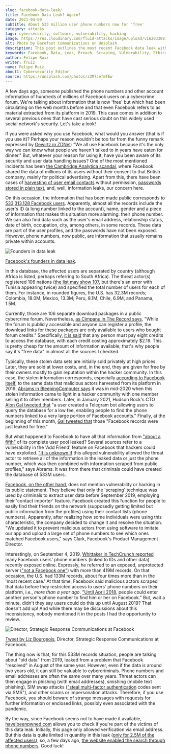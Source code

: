 ```yaml
---
slug: facebook-data-leak/
title: Facebook Data Leak? Again?
date: 2021-04-09
subtitle: About 533 million user phone numbers now for 'free'
category: attacks
tags: cybersecurity, software, vulnerability, hacking
image: https://res.cloudinary.com/fluid-attacks/image/upload/v1620330872/blog/facebook-data-leak/cover_u38ho9.webp
alt: Photo by Barefoot Communications on Unsplash
description: This post outlines the most recent Facebook data leak with approximately 533 million records, including users' phone numbers, now posted for free.
keywords: Facebook, Data, Leak, Breach, Scraping, Vulnerability, Ethical Hacking, Pentesting
author: Felipe Ruiz
writer: fruiz
name: Felipe Ruiz
about1: Cybersecurity Editor
source: https://unsplash.com/photos/z2M7JefmTEw
---
```


A few days ago,
someone published the phone numbers
and other account information
of hundreds of millions of Facebook users
on a cybercrime forum.
We're talking about information that is now 'free'
but which had been circulating on the web months before
and that even Facebook refers to
as material extracted from its platform in 2019.
This case comes in addition to several previous ones
that have cast serious doubt on this widely used social network's security.
Let's take a look\!

If you were asked why you use Facebook,
what would you answer
(that is if you use it)?
Perhaps your reason wouldn't be too far
from the funny remark expressed by [Gewirtz in ZDNet](https://www.zdnet.com/article/new-poll-shows-facebooks-severe-trust-problem/):
"We all use Facebook because it's the only way
we can know what people we haven't talked to in years have eaten for dinner."
But,
whatever your reason for using it,
have you been aware of its security and user data handling issues?
One of the most mentioned incidents has been [the Cambridge Analytica scandal](https://en.wikipedia.org/wiki/Facebook%E2%80%93Cambridge_Analytica_data_scandal),
where Facebook shared the data of millions of its users
without their consent
to that British company,
mainly for political advertising.
Apart from this,
there have been cases of [harvesting of user email contacts](https://www.zdnet.com/article/facebook-harvested-1-5-million-user-email-contacts-without-permission/)
without permission,
[passwords stored in plain text](https://www.zdnet.com/article/facebook-we-stored-hundreds-of-millions-of-passwords-in-plain-text/),
and,
well,
information leaks,
our concern here.

On this occasion,
the information that has been made public
corresponds to [533,313,128 Facebook users](https://www.bleepingcomputer.com/news/security/533-million-facebook-users-phone-numbers-leaked-on-hacker-forum/).
Apparently,
almost all the records include the user's ID
(a long number linked to the account),
name, gender and a piece of information
that makes this situation more alarming:
their phone number.
We can also find data such as the user's email address,
relationship status, date of birth, occupation, city, among others,
in some records.
These data are part of the user profiles,
and the passwords have not been exposed.
However,
phone numbers,
now public,
are information that usually remains private within accounts.

<div class="imgblock">

![Founders in data leak](https://res.cloudinary.com/fluid-attacks/image/upload/v1620330871/blog/facebook-data-leak/founders_hnumfx.webp)

<div class="title">

[Facebook's founders in data leak](https://www.bleepingcomputer.com/news/security/533-million-facebook-users-phone-numbers-leaked-on-hacker-forum/).

</div>

</div>

In this database,
the affected users are separated by country
(although Africa is listed, perhaps referring to South Africa).
The threat actor(s) registered 106 nations
([the list may show 107](https://threadreaderapp.com/thread/1349671294808285184.html),
but there's an error with Tunisia appearing twice)
and specified the total number of users for each of them.
For instance,
in rounded figures,
the U.S. has 32.3M records;
Colombia, 18.0M;
Mexico, 13.3M;
Peru, 8.1M;
Chile, 6.9M,
and Panama, 1.5M.

Currently,
those are 106 separate download packages in a public cybercrime forum.
Nevertheless,
[as Cimpanu in The Record says](https://therecord.media/phone-numbers-for-533-million-facebook-users-leaked-on-hacking-forum/),
"While the forum is publicly accessible
and anyone can register a profile,
the download links for these packages are only available to users
who bought forum credits."
Specifically,
[it is said](https://www.bleepingcomputer.com/news/security/533-million-facebook-users-phone-numbers-leaked-on-hacker-forum/)
that any person must pay eight credits
to access the database,
with each credit costing approximately $2.19.
This is pretty cheap for the amount of information available;
that's why people say it's "free data"
in almost all the sources I checked.

<div>
<cta-banner
buttontxt="Read more"
link="/solutions/vulnerability-management/"
title="Get started with Fluid Attacks' Vulnerability Management solution
right now"
/>
</div>

Typically,
these stolen data sets are initially sold privately
at high prices.
Later,
they are sold at lower costs,
and, in the end,
they are given for free by their owners
mostly to gain reputation within the hacker community.
In this case,
the stolen information corresponds,
especially [according to Facebook itself](https://about.fb.com/news/2021/04/facts-on-news-reports-about-facebook-data/),
to the same data
that malicious actors harvested from its platform in 2019.
[Abrams in BleepingComputer says](https://www.bleepingcomputer.com/news/security/533-million-facebook-users-phone-numbers-leaked-on-hacker-forum/)
it was in mid-2020
when this stolen information came to light in a hacker community
with one member selling it to other members.
Later,
in January 2021,
Hudson Rock's CTO [Alon Gal tweeted that](https://twitter.com/UnderTheBreach/status/1349674272227266563)
"a user created a Telegram bot allowing users to query the database
for a low fee,
enabling people to find the phone numbers
linked to a very large portion of Facebook accounts."
Finally,
at the beginning of this month,
[Gal tweeted that](https://twitter.com/UnderTheBreach/status/1378314424239460352)
those "Facebook records were just leaked for free."

But what happened to Facebook
to have all that information from ["about a fifth"](https://therecord.media/phone-numbers-for-533-million-facebook-users-leaked-on-hacking-forum/)
of its complete user pool leaked?
Several sources refer to a vulnerability
in the 'Add Friend' feature on Facebook
that hackers could have exploited.
["It is unknown if](https://www.bleepingcomputer.com/news/security/533-million-facebook-users-phone-numbers-leaked-on-hacker-forum/)
this alleged vulnerability allowed the threat actor
to retrieve all of the information in the leaked data
or just the phone number,
which was then combined with information scraped from public profiles,"
says Abrams.
It was from there
that criminals could have created the database of 533M users.

[Facebook, on the other hand](https://about.fb.com/news/2021/04/facts-on-news-reports-about-facebook-data/),
does not mention vulnerability or hacking in its public statement.
They believe that only the 'scraping' technique was used by criminals
to extract user data before September 2019,
employing their 'contact importer' feature.
Facebook created this function for people
to easily find their friends on the network
(supposedly getting limited but public information from the profiles)
using their contact lists
(phone numbers).
Apparently,
after realizing how some individuals were using this characteristic,
the company decided to change it and resolve the situation.
"We updated it to prevent malicious actors from using software
to imitate our app and upload a large set of phone numbers
to see which ones matched Facebook users,"
says Clark,
Facebook's Product Management Director.

Interestingly,
on September 4, 2019,
[Whittaker in TechCrunch reported](https://techcrunch.com/2019/09/04/facebook-phone-numbers-exposed/)
many Facebook users' phone numbers
(linked to IDs and other data)
recently exposed online.
Expressly,
he referred to an exposed, unprotected server
(["not a Facebook one"](https://www.forbes.com/sites/daveywinder/2019/09/05/facebook-security-snafu-exposes-419-million-user-phone-numbers/?sh=2e0ad5901ab7))
with more than 419M records.
On that occasion,
the U.S. had 133M records,
about four times more than in the 'most recent case.'
At that time,
Facebook said malicious actors scraped that data
before they restricted access to users' phone numbers on their platform,
i.e., *more than a year ago*.
["Until April 2018](https://edition.cnn.com/2019/09/04/tech/facebook-phone-numbers-exposed),
people could enter another person's phone number
to find him or her on Facebook."
But,
wait a minute,
didn't they say users could do this up until August 2019?
That doesn't add up\!
And while there may be discussions about this inconsistency,
nobody mentioned it in the posts
I had the opportunity to review.

<div class="imgblock">

![Director, Strategic Response Communications at Facebook](https://res.cloudinary.com/fluid-attacks/image/upload/v1620330871/blog/facebook-data-leak/lizb_mqlyam.webp)

<div class="title">

[Tweet by Liz Bourgeois](https://twitter.com/Liz_Shepherd/status/1378398417450377222),
Director, Strategic Response Communications at Facebook.

</div>

</div>

The thing now is that,
for this 533M records situation,
people are talking about "old data" from 2019,
leaked from a problem that Facebook "resolved" in August of the same year.
However,
even if the data is around two years old,
it can still be valuable to cybercriminals.
Phone numbers and email addresses are often the same over many years.
Threat actors can then engage in phishing
(with email addresses),
smishing
(mobile text phishing),
SIM swap attacks
(["steal multi-factor authentication](https://www.bleepingcomputer.com/news/security/533-million-facebook-users-phone-numbers-leaked-on-hacker-forum/)
codes sent via SMS"),
and other scams or impersonation attacks.
Therefore,
if you use Facebook,
you should beware of strange messages
with requests for further information or enclosed links,
possibly even associated with the pandemic.

By the way,
since Facebook seems not to have made it available,
[haveibeenpwned.com](https://haveibeenpwned.com/) allows you
to check if you're part of the victims of this data leak.
Initially,
this page only allowed verification via email address.
But this data is quite limited in quantity in this leak
([only for 2.5M of the affected users](https://www.bleepingcomputer.com/news/security/how-to-check-if-your-info-was-exposed-in-the-facebook-data-leak/)),
so, a few days ago,
[the website enabled the search through phone numbers](https://www.troyhunt.com/the-facebook-phone-numbers-are-now-searchable-in-have-i-been-pwned/#comment-5332905964).
Good luck\!
